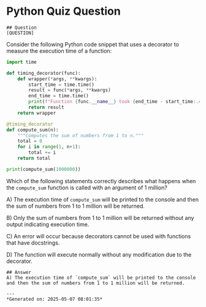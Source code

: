 # Python Quiz Question
    
    ## Question
    [QUESTION]  
Consider the following Python code snippet that uses a decorator to measure the execution time of a function:

```python
import time

def timing_decorator(func):
    def wrapper(*args, **kwargs):
        start_time = time.time()
        result = func(*args, **kwargs)
        end_time = time.time()
        print(f"Function {func.__name__} took {end_time - start_time:.4f} seconds to execute.")
        return result
    return wrapper

@timing_decorator
def compute_sum(n):
    """Computes the sum of numbers from 1 to n."""
    total = 0
    for i in range(1, n+1):
        total += i
    return total

print(compute_sum(1000000))
```

Which of the following statements correctly describes what happens when the `compute_sum` function is called with an argument of 1 million?

A) The execution time of `compute_sum` will be printed to the console and then the sum of numbers from 1 to 1 million will be returned.

B) Only the sum of numbers from 1 to 1 million will be returned without any output indicating execution time.

C) An error will occur because decorators cannot be used with functions that have docstrings.

D) The function will execute normally without any modification due to the decorator.
    
    ## Answer
    A) The execution time of `compute_sum` will be printed to the console and then the sum of numbers from 1 to 1 million will be returned.
    
    ---
    *Generated on: 2025-05-07 08:01:35*
    
